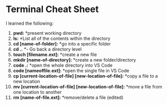 # Terminal Cheat Sheet

I learned the following:

1. **pwd:** *present working directory
2. **ls:** *List all of the contents within the directory
3. **cd [name-of-folder]:** *go into a specific folder
4. **cd ..** *- Go back a directory level
5. **touch [filename.ext]:** *create a new file
6. **mkdir [name-of-directory]:** *create a new folder/directory
7. **code .:** *open the whole directory into VS Code
8. **code [nameoffile.ext]:** *open the single file in VS Code
9. **cp [current-location-of-file] [new-location-of-file]:** *copy a file to a new location
10. **mv [current-location-of-file] [new-location-of-file]:** *move a file from one location to another
11. **rm [name-of-file.ext]:** *remove/delete a file (edited) 
